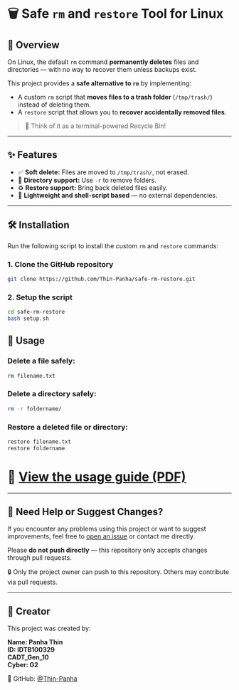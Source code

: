 # 🗑️ Safe `rm` and `restore` Tool for Linux

## 📘 Overview

On Linux, the default `rm` command **permanently deletes** files and directories — with no way to recover them unless backups exist.

This project provides a **safe alternative to `rm`** by implementing:

- A custom `rm` script that **moves files to a trash folder** (`/tmp/trash/`) instead of deleting them.
- A `restore` script that allows you to **recover accidentally removed files**.

> 🧠 Think of it as a terminal-powered Recycle Bin!

---

## ✨ Features

- ✅ **Soft delete:** Files are moved to `/tmp/trash/`, not erased.
- 📁 **Directory support:** Use `-r` to remove folders.
- ♻️ **Restore support:** Bring back deleted files easily.
- 🧩 **Lightweight and shell-script based** — no external dependencies.

---

## 🛠️ Installation

Run the following script to install the custom `rm` and `restore` commands:

### 1. Clone the GitHub repository

```bash
git clone https://github.com/Thin-Panha/safe-rm-restore.git
```

### 2. Setup the script

```bash
cd safe-rm-restore
bash setup.sh
```

## 🚀 Usage

### Delete a file safely:
```bash
rm filename.txt
```

### Delete a directory safely:
```bash
rm -r foldername/
```

### Restore a deleted file or directory:
```bash
restore filename.txt
restore foldername
```

# 📄 [View the usage guide (PDF)](./How_to_use_(rm)&(restore).pdf)

---

## 🙋 Need Help or Suggest Changes?

If you encounter any problems using this project or want to suggest improvements, feel free to [open an issue](https://github.com/Thin-Panha/safe-rm-restore/issues) or contact me directly.

Please **do not push directly** — this repository only accepts changes through pull requests.

🔒 Only the project owner can push to this repository. Others may contribute via pull requests.


---

## 👤 Creator

This project was created by:

**Name: Panha Thin**  
**ID: IDTB100329**  
**​​​CADT_Gen_10**  
**Cyber: G2**  

📍 GitHub: [@Thin-Panha](https://github.com/Thin-Panha)  




